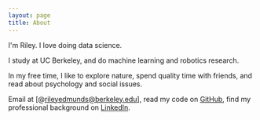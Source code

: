 ```yaml
---
layout: page
title: About
---
```


I'm Riley. I love doing data science. 

I study at UC Berkeley, and do machine learning and robotics research.

In my free time, I like to explore nature, spend quality time with friends, and read about psychology and social issues.

Email at [@rileyedmunds@berkeley.edu], read my code on [GitHub](http://github.com/rileyedmunds), find my professional background on [LinkedIn](http://uk.linkedin.com/in/rileyedmunds).
